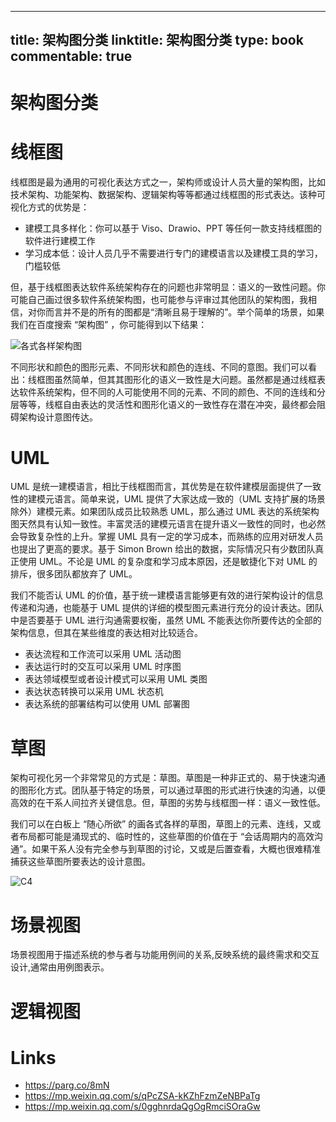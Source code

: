 
---
title: 架构图分类
linktitle: 架构图分类
type: book
commentable: true
---

# 架构图分类

# 线框图

线框图是最为通用的可视化表达方式之一，架构师或设计人员大量的架构图，比如技术架构、功能架构、数据架构、逻辑架构等等都通过线框图的形式表达。该种可视化方式的优势是：

- 建模工具多样化：你可以基于 Viso、Drawio、PPT 等任何一款支持线框图的软件进行建模工作
- 学习成本低：设计人员几乎不需要进行专门的建模语言以及建模工具的学习，门槛较低

但，基于线框图表达软件系统架构存在的问题也非常明显：语义的一致性问题。你可能自己画过很多软件系统架构图，也可能参与评审过其他团队的架构图，我相信，对你而言并不是的所有的图都是“清晰且易于理解的”。举个简单的场景，如果我们在百度搜索 “架构图” ，你可能得到以下结果：

![各式各样架构图](https://pic1.imgdb.cn/item/636a5c2816f2c2beb16ab3dc.jpg)

不同形状和颜色的图形元素、不同形状和颜色的连线、不同的意图。我们可以看出：线框图虽然简单，但其其图形化的语义一致性是大问题。虽然都是通过线框表达软件系统架构，但不同的人可能使用不同的元素、不同的颜色、不同的连线和分层等等，线框自由表达的灵活性和图形化语义的一致性存在潜在冲突，最终都会阻碍架构设计意图传达。

# UML

UML 是统一建模语言，相比于线框图而言，其优势是在软件建模层面提供了一致性的建模元语言。简单来说，UML 提供了大家达成一致的（UML 支持扩展的场景除外）建模元素。如果团队成员比较熟悉 UML，那么通过 UML 表达的系统架构图天然具有认知一致性。丰富灵活的建模元语言在提升语义一致性的同时，也必然会导致复杂性的上升。掌握 UML 具有一定的学习成本，而熟练的应用对研发人员也提出了更高的要求。基于 Simon Brown 给出的数据，实际情况只有少数团队真正使用 UML。不论是 UML 的复杂度和学习成本原因，还是敏捷化下对 UML 的排斥，很多团队都放弃了 UML。

我们不能否认 UML 的价值，基于统一建模语言能够更有效的进行架构设计的信息传递和沟通，也能基于 UML 提供的详细的模型图元素进行充分的设计表达。团队中是否要基于 UML 进行沟通需要权衡，虽然 UML 不能表达你所要传达的全部的架构信息，但其在某些维度的表达相对比较适合。

- 表达流程和工作流可以采用 UML 活动图
- 表达运行时的交互可以采用 UML 时序图
- 表达领域模型或者设计模式可以采用 UML 类图
- 表达状态转换可以采用 UML 状态机
- 表达系统的部署结构可以使用 UML 部署图

# 草图

架构可视化另一个非常常见的方式是：草图。草图是一种非正式的、易于快速沟通的图形化方式。团队基于特定的场景，可以通过草图的形式进行快速的沟通，以便高效的在干系人间拉齐关键信息。但，草图的劣势与线框图一样：语义一致性低。

我们可以在白板上 “随心所欲” 的画各式各样的草图，草图上的元素、连线，又或者布局都可能是涌现式的、临时性的，这些草图的价值在于 “会话周期内的高效沟通”。如果干系人没有完全参与到草图的讨论，又或是后置查看，大概也很难精准捕获这些草图所要表达的设计意图。

![C4](https://pic1.imgdb.cn/item/636a5cfb16f2c2beb16c91a2.jpg)

# 场景视图

场景视图用于描述系统的参与者与功能用例间的关系,反映系统的最终需求和交互设计,通常由用例图表示。

# 逻辑视图

# Links

- https://parg.co/8mN
- https://mp.weixin.qq.com/s/qPcZSA-kKZhFzmZeNBPaTg
- https://mp.weixin.qq.com/s/0gghnrdaQgOgRmciSOraGw

    
